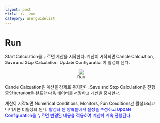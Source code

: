 ```yaml
---
layout: post
title: 17. Run
category: userguidelist
---
```


# Run

Start Calculation을 누르면 계산을 시작한다. 계산이 시작되면 Cancle Calcuation, Save and Stop Calculation, Update Configuration이 활성화 된다.

<p align='center'>
    <img src="https://github.com/nextfoam/baram-pages/raw/main/screenshots/pic/run.png"> <br> Run
</p>

Cancle Calcuation은 계산을 강제로 중지한다. Save and Stop Calculation은 진행중인 iteration을 완료한 다음 데이터를 저장하고 계산을 중지한다.

계산이 시작되면 Numerical Conditions, Monitors, Run Conditions만 활성화되고 나머지는 비활성화 된다. <span style="color:blue">활성화 된 항목들에서 설정을 수정하고 Update Configuration을 누르면 변경된 내용을 적용하여 계산이 계속 진행된다.</span>

